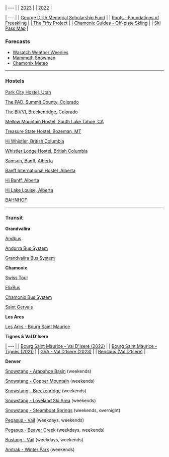 | --- |
| [2023](./2023) |
| [2022](./2022) |

| --- |
| [George Dirth Memorial Scholarship Fund](https://wwgd.systrap.net/George-Dirth-Memorial-Scholarship-Fund/) |
| [Roots - Foundations of Freeskiing](https://www.youtube.com/watch?v=dfg\_cLwwiZc) |
| [The Fifty Project](https://www.youtube.com/watch?v=lvZk\_B6FwXc\&list=PLSj-6RsDycxnKiIFFm0BFYoLLV5Np3K49) |
| [Chamonix Guides - Off-piste Skiing](https://www.chamonix-guides.com/en/activities/details/piste-skiing-full-day) |
| [Ski Pass Map](https://www.google.com/maps/d/u/0/viewer?mid=1hs1R4ik-rEIl4ClU2GCHznGAJN4nc3Mh&ll=41.48631472755944%2C-102.18505327499997&z=2) |


### Forecasts

* [Wasatch Weather Weenies](https://wasatchweatherweenies.blogspot.com/)
* [Mammoth Snowman](https://www.mammothsnowman.com/)
* [Chamonix Meteo](https://chamonix-meteo.com/chamonix-mont-blanc/weather/forecast/morning/5\_days\_weather\_forecast.php)

---

### Hostels

[Park City Hostel, Utah](https://parkcityhostel.com/)

[The PAD, Summit County, Colorado](https://thepadlife.com/silverthorne/)

[The BIVVI, Breckenridge, Colorado](https://www.thebivvi.com/home)

[Mellow Mountain Hostel, South Lake Tahoe, CA](https://mellowmountainhostel.com/)

[Treasure State Hostel, Bozeman, MT](https://www.treasurestatehostel.com/)

[Hi Whistler, British Columbia](https://hihostels.ca/en/destinations/british-columbia/hi-whistler)

[Whistler Lodge Hostel, British Columbia](https://whistlerlodgehostel.com/)

[Samsun, Banff, Alberta](https://samesun.com/banff-book-now/)

[Banff International Hostel, Alberta](https://www.banffinternationalhostel.com/)

[Hi Banff, Alberta](https://hihostels.ca/en/destinations/alberta/hi-banff)

[Hi Lake Louise, Alberta](https://hihostels.ca/en/destinations/alberta/hi-lake-louise)

[BAHNHOF](https://hotelbahnhofzermatt.com/)

---

### Transit


**Grandvalira**

[Andbus](https://www.andorrabybus.com/en)

[Andorra Bus System](https://visitandorra.com/en/visitor-information/before-you-arrive/public-transport-national-regular-lines/)

[Grandvalira Bus System](https://www.grandvalira.com/en/how-get-there)

**Chamonix**

[Swiss Tour](https://www.swisstours-office.ch/EN/Uncategorized/Regular-Line/CT5301BT/easy-bus-transfers-regular-line-from-chamonix-to-geneva-from-7.-euro-544.html)

[FlixBus](https://global.flixbus.com/)

[Chamonix Bus System](https://www.chamonix.net/english/transport/bus)

[Saint Gervais](https://www.book.ski/megeve-stgervais-les-contamines-ski-bus/)

**Les Arcs**

[Les Arcs - Bourg Saint Maurice](https://www.seelesarcs.com/files/187)

**Tignes & Val D'Isere**

| --- |
| [Bourg Saint Maurice - Val D'Isere (2022)](https://api.snowcarbon.co.uk/storage/library/sc-media-29351ee322370f7f757359ff2ed9cebe-Bourg%20St%20Maurice%20to%20Val%20d'Isere%202022-23%20winter%20bus%20timetable%20-%20French.pdf) |
| [Bourg Saint Maurice - Tignes (2021)](https://www.tignes.net/uploads/media/default/0001/79/b35ef1e1c625fcad609a3a2f9e49bbda4cfb6e05.pdf) |
| [GVA - Val D'Isere (2023)](https://savoie.transdev.com/wp-content/uploads/2021/11/navettes-aeroport-geneve-stations-ski-tarentaise.pdf) |
| [Bensbus (Val D'Isere)](https://www.bensbus.co.uk/ski-transfer/val-disere-airport-transfers/) |

**Denver**

[Snowstang - Arapahoe Basin](https://ridebustang.com/snowstang-mountain-service/schedules/arapahoe-basin/) (weekends)

[Snowstang - Copper Mountain](https://ridebustang.com/snowstang-mountain-service/schedules/copper-mountain-ski-area/) (weekends)

[Snowstang - Breckenridge](https://ridebustang.com/snowstang-mountain-service/schedules/breckenridge-schedule/) (weekends)

[Snowstang - Loveland Ski Area](https://ridebustang.com/snowstang-mountain-service/schedules/loveland-ski-area/) (weekends)

[Snowstang - Steamboat Springs](https://ridebustang.com/snowstang-mountain-service/schedules/steamboat-springs/) (weekends, overnight)

[Pegasus - Vail](https://ridebustang.com/pegasus-shuttle-van/schedules/denver-avon/) (weekdays, weekends)

[Pegasus - Beaver Creek](https://ridebustang.com/pegasus-shuttle-van/schedules/denver-avon/) (weekdays, weekends)

[Bustang - Vail](https://ridebustang.com/bustang/schedules/west/) (weekdays, weekends)

[Amtrak - Winter Park](https://www.amtrak.com/winter-park-express) (weekends)

